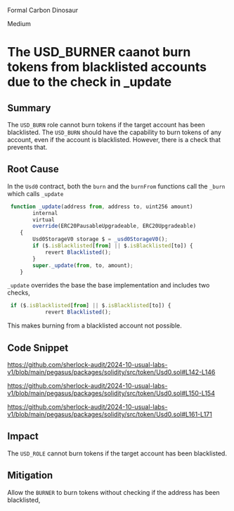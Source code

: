 Formal Carbon Dinosaur

Medium

# The USD_BURNER caanot burn tokens from blacklisted accounts due to the check in _update

## Summary
The ``USD_BURN`` role cannot burn tokens if the target account has been blacklisted.
The ``USD_BURN`` should have the capability to burn tokens of any account, even if the account is blacklisted.
However, there is a check that prevents that.

## Root Cause
In the ``Usd0`` contract, both the ``burn`` and the ``burnFrom`` functions call the ``_burn`` which calls ``_update``
```javascript
 function _update(address from, address to, uint256 amount)
        internal
        virtual
        override(ERC20PausableUpgradeable, ERC20Upgradeable)
    {
        Usd0StorageV0 storage $ = _usd0StorageV0();
        if ($.isBlacklisted[from] || $.isBlacklisted[to]) {
            revert Blacklisted();
        }
        super._update(from, to, amount);
    }
```
``_update`` overrides the base the base implementation and includes two checks,
```javascript
 if ($.isBlacklisted[from] || $.isBlacklisted[to]) {
            revert Blacklisted();
```
This makes burning from a blacklisted account not possible.

## Code Snippet
https://github.com/sherlock-audit/2024-10-usual-labs-v1/blob/main/pegasus/packages/solidity/src/token/Usd0.sol#L142-L146

https://github.com/sherlock-audit/2024-10-usual-labs-v1/blob/main/pegasus/packages/solidity/src/token/Usd0.sol#L150-L154

https://github.com/sherlock-audit/2024-10-usual-labs-v1/blob/main/pegasus/packages/solidity/src/token/Usd0.sol#L161-L171

## Impact
The ``USD_ROLE`` cannot burn tokens if the target account has been blacklisted.
## Mitigation
Allow the ``BURNER`` to burn tokens without checking if the address has been blacklisted,